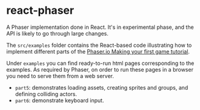 # react-phaser

A Phaser implementation done in React. It's in experimental phase, and the API
is likely to go through large changes.

The `src/examples` folder contains the React-based code illustrating how
to implement different parts of the
[Phaser.io Making your first game tutorial](http://phaser.io/tutorials/making-your-first-phaser-game).

Under `examples` you can find ready-to-run html pages corresponding to
the examples. As required by Phaser, on order to run these pages in a
browser you need to serve them from a web server.

- `part5`: demonstrates loading assets, creating sprites and groups, and
defining colliding actors.
- `part6`: demonstrate keyboard input.
